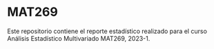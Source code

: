 # MAT269
Este repositorio contiene el reporte estadístico realizado para el curso Análisis Estadístico Multivariado MAT269, 2023-1.
